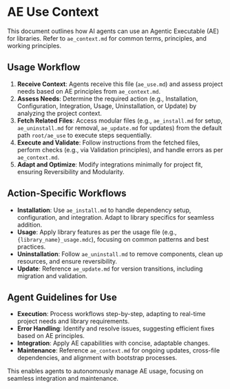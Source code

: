 # AE Use Context

This document outlines how AI agents can use an Agentic Executable (AE) for libraries. Refer to `ae_context.md` for common terms, principles, and working principles.

## Usage Workflow

1. **Receive Context**: Agents receive this file (`ae_use.md`) and assess project needs based on AE principles from `ae_context.md`.
2. **Assess Needs**: Determine the required action (e.g., Installation, Configuration, Integration, Usage, Uninstallation, or Update) by analyzing the project context.
3. **Fetch Related Files**: Access modular files (e.g., `ae_install.md` for setup, `ae_uninstall.md` for removal, `ae_update.md` for updates) from the default path `root/ae_use` to execute steps sequentially.
4. **Execute and Validate**: Follow instructions from the fetched files, perform checks (e.g., via Validation principles), and handle errors as per `ae_context.md`.
5. **Adapt and Optimize**: Modify integrations minimally for project fit, ensuring Reversibility and Modularity.

## Action-Specific Workflows

- **Installation**: Use `ae_install.md` to handle dependency setup, configuration, and integration. Adapt to library specifics for seamless addition.
- **Usage**: Apply library features as per the usage file (e.g., `{library_name}_usage.mdc`), focusing on common patterns and best practices.
- **Uninstallation**: Follow `ae_uninstall.md` to remove components, clean up resources, and ensure reversibility.
- **Update**: Reference `ae_update.md` for version transitions, including migration and validation.

## Agent Guidelines for Use

- **Execution**: Process workflows step-by-step, adapting to real-time project needs and library requirements.
- **Error Handling**: Identify and resolve issues, suggesting efficient fixes based on AE principles.
- **Integration**: Apply AE capabilities with concise, adaptable changes.
- **Maintenance**: Reference `ae_context.md` for ongoing updates, cross-file dependencies, and alignment with bootstrap processes.

This enables agents to autonomously manage AE usage, focusing on seamless integration and maintenance.
